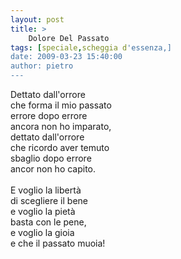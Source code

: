 ```yaml
---
layout: post
title: >
    Dolore Del Passato
tags: [speciale,scheggia d'essenza,]
date: 2009-03-23 15:40:00
author: pietro
---
```

Dettato dall'orrore<br/>che forma il mio passato<br/>errore dopo errore<br/>ancora non ho imparato,<br/>dettato dall'orrore<br/>che ricordo aver temuto<br/>sbaglio dopo errore<br/>ancor non ho capito.<br/><br/>E voglio la libertà<br/>di scegliere il bene<br/>e voglio la pietà<br/>basta con le pene,<br/>e voglio la gioia<br/>e che il passato muoia!
